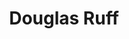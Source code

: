 ---
title: "Douglas Ruff"
presenter_id: douglas_ruff
permalink: /member_full_publications/douglas_ruff
layout: member_all_publications
---